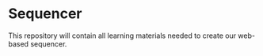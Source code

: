# Sequencer
This repository will contain all learning materials needed to create our web-based sequencer. 
